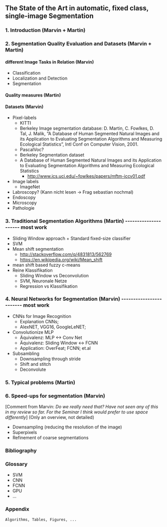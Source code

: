 ## The State of the Art in automatic, fixed class, single-image Segmentation

### 1. Introduction (Marvin + Martin)

### 2. Segmentation Quality Evaluation and Datasets (Marvin + Martin)

#### different Image Tasks in Relation (Marvin)
  * Classification
  * Localization and Detection
  * Segmentation

#### Quality measures (Martin)

#### Datasets (Marvin)
- Pixel-labels
    * KITTI
    * Berkeley Image segmentation database: D. Martin, C. Fowlkes, D.
      Tal, J. Malik, “A Database of Human Segmented Natural Images and
      its Application to Evaluating Segmentation Algorithms and
      Measuring Ecological Statistics”, Intl Conf on Computer Vision,
      2001.
    * PascalVoc?
    * Berkeley Segmentation dataset
    * A Database of Human Segmented Natural Images and its Application to
      Evaluating Segmentation Algorithms and Measuring Ecological Statistics
      - http://www.ics.uci.edu/~fowlkes/papers/mftm-iccv01.pdf
- Image labels
    * ImageNet
- Labroscopy? (Kann nicht lesen -> Frag sebastian nochmal)
- Endoscopy
- Microscopy
- Pathologie

### 3. Traditional Segmentation Algorithms (Martin) --------------------- most work
* Sliding Window approach + Standard fixed-size classifier
* SVM
* Mean shift segmentation
    * http://stackoverflow.com/q/4831813/562769
    * https://en.wikipedia.org/wiki/Mean_shift
* mean shift based fuzzy c-means
* Reine Klassifikation
    * Sliding Window vs Deconvolution
    * SVM, Neuronale Netze
    * Regression vs Klassifikation


### 4. Neural Networks for Segmentation (Marvin) ------------------------ most work
* CNNs for Image Recognition
  * Explanation CNNs;
  * AlexNET, VGG16, GoogleLeNET;
* Convolutionize MLP
  * Äquivalenz: MLP <-> Conv Net
  * Äquivalenz: Sliding Window <-> FCNN
  * Application: OverFeat; FCNN; et.al
* Subsambling
  * Downsampling through stride
  * Shift and stitch
  * Deconvolute

### 5. Typical problems (Martin)

### 6. Speed-ups for segmentation (Marvin)
[Comment from Marvin: *Do we really need that?  Have not seen any of this in my review so far. For the Seminar I think would prefer to use space differently*]
(Only an overview, not detailed)
* Downsampling (reducing the resolution of the image)
* Superpixels
* Refinement of coarse segmentations

### Bibliography

### Glossary
* SVM
* CNN
* FCNN
* GPU
* ...

### Appendix
    Algorithms, Tables, Figures, ...